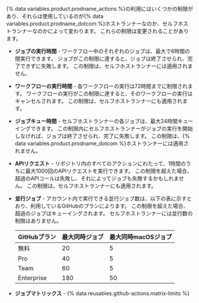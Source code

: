 {% data variables.product.prodname_actions %}の利用にはいくつかの制限があり、それらは使用しているのが{% data variables.product.prodname_dotcom %}ホストランナーなのか、セルフホストランナーなのかによって変わります。 これらの制限は変更されることがあります。

- **ジョブの実行時間** - ワークフロー中のそれぞれのジョブは、最大で6時間の間実行できます。 ジョブがこの制限に達すると、ジョブは終了させられ、完了できずに失敗します。 この制限は、セルフホストランナーには適用されません、
- **ワークフローの実行時間** - 各ワークフローの実行は72時間までに制限されます。 ワークフローの実行がこの制限に達すると、そのワークフローの実行はキャンセルされます。 この制限は、セルフホストランナーにも適用されます。
- **ジョブキュー時間** - セルフホストランナーの各ジョブは、最大24時間キューイングできます。 この制限内にセルフホストランナーがジョブの実行を開始しなければ、ジョブは終了させられ、完了に失敗します。 この制限は、{% data variables.product.prodname_dotcom %}ホストランナーには適用されません。
- **APIリクエスト** - リポジトリ内のすべてのアクションにわたって、1時間のうちに最大1000回のAPIリクエストを実行できます。 この制限を超えた場合、超過のAPIコールは失敗し、それによってジョブも失敗するかもしれません。 この制限は、セルフホストランナーにも適用されます。
- **並行ジョブ** - アカウント内で実行できる並行ジョブ数は、以下の表に示すとおり、利用しているGitHubのプランによります。 この制限を超えた場合、超過のジョブはキューイングされます。 セルフホストランナーには並行数の制限はありません。

  | GitHubプラン  | 最大同時ジョブ | 最大同時macOSジョブ |
  | ---------- | ------- | ------------ |
  | 無料         | 20      | 5            |
  | Pro        | 40      | 5            |
  | Team       | 60      | 5            |
  | Enterprise | 180     | 50           |
- **ジョブマトリックス** - {% data reusables.github-actions.matrix-limits %}
